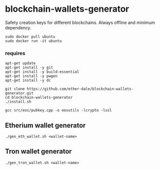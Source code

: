 # blockchain-wallets-generator
Safety creation keys for different blockchains. Always offline and minimum dependency.

```
sudo docker pull ubuntu
sudo docker run -it ubuntu
```

### requires
``` 
apt-get update
apt-get install -y git
apt-get install -y build-essential
apt-get install -y pwgen
apt-get install -y dc

git clone https://github.com/ether-dale/blockchain-wallets-generator.git
cd blockchain-wallets-generator
./install.sh

gcc src/eos/pubkey.cpp -o eosutils -lcrypto -lssl
```

## Etherium wallet generator
`./gen_eth_wallet.sh <wallet-name>`

## Tron wallet generator
`./gen_tron_wallet.sh <wallet-name>`